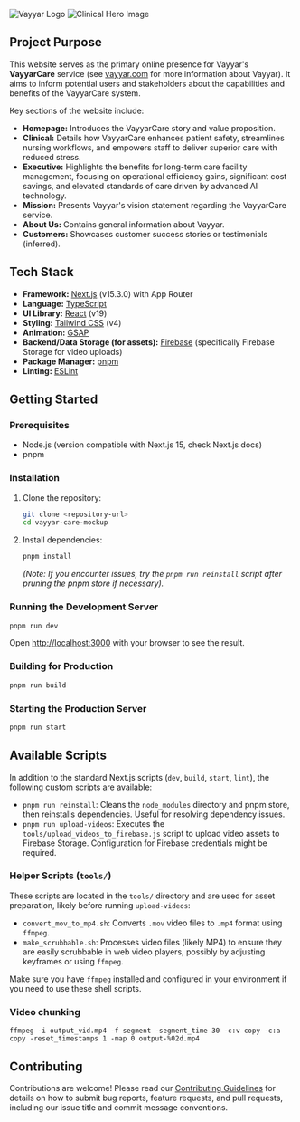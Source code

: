 ![Vayyar Logo](public/images/vayyar-logo-text.png)
![Clinical Hero Image](public/images/clinical/clinical-hero.jpg)


## Project Purpose

This website serves as the primary online presence for Vayyar's **VayyarCare** service (see [vayyar.com](https://vayyar.com) for more information about Vayyar). It aims to inform potential users and stakeholders about the capabilities and benefits of the VayyarCare system.

Key sections of the website include:

-   **Homepage:** Introduces the VayyarCare story and value proposition.
-   **Clinical:** Details how VayyarCare enhances patient safety, streamlines nursing workflows, and empowers staff to deliver superior care with reduced stress.
-   **Executive:** Highlights the benefits for long-term care facility management, focusing on operational efficiency gains, significant cost savings, and elevated standards of care driven by advanced AI technology.
-   **Mission:** Presents Vayyar's vision statement regarding the VayyarCare service.
-   **About Us:** Contains general information about Vayyar.
-   **Customers:** Showcases customer success stories or testimonials (inferred).

## Tech Stack

-   **Framework:** [Next.js](https://nextjs.org/) (v15.3.0) with App Router
-   **Language:** [TypeScript](https://www.typescriptlang.org/)
-   **UI Library:** [React](https://reactjs.org/) (v19)
-   **Styling:** [Tailwind CSS](https://tailwindcss.com/) (v4)
-   **Animation:** [GSAP](https://greensock.com/gsap/)
-   **Backend/Data Storage (for assets):** [Firebase](https://firebase.google.com/) (specifically Firebase Storage for video uploads)
-   **Package Manager:** [pnpm](https://pnpm.io/)
-   **Linting:** [ESLint](https://eslint.org/)

## Getting Started

### Prerequisites

-   Node.js (version compatible with Next.js 15, check Next.js docs)
-   pnpm

### Installation

1.  Clone the repository:
    ```bash
    git clone <repository-url>
    cd vayyar-care-mockup
    ```
2.  Install dependencies:
    ```bash
    pnpm install
    ```
    _(Note: If you encounter issues, try the `pnpm run reinstall` script after pruning the pnpm store if necessary)._

### Running the Development Server

```bash
pnpm run dev
```

Open [http://localhost:3000](http://localhost:3000) with your browser to see the result.

### Building for Production

```bash
pnpm run build
```

### Starting the Production Server

```bash
pnpm run start
```

## Available Scripts

In addition to the standard Next.js scripts (`dev`, `build`, `start`, `lint`), the following custom scripts are available:

-   `pnpm run reinstall`: Cleans the `node_modules` directory and pnpm store, then reinstalls dependencies. Useful for resolving dependency issues.
-   `pnpm run upload-videos`: Executes the `tools/upload_videos_to_firebase.js` script to upload video assets to Firebase Storage. Configuration for Firebase credentials might be required.

### Helper Scripts (`tools/`)

These scripts are located in the `tools/` directory and are used for asset preparation, likely before running `upload-videos`:

-   `convert_mov_to_mp4.sh`: Converts `.mov` video files to `.mp4` format using `ffmpeg`.
-   `make_scrubbable.sh`: Processes video files (likely MP4) to ensure they are easily scrubbable in web video players, possibly by adjusting keyframes or using `ffmpeg`.

Make sure you have `ffmpeg` installed and configured in your environment if you need to use these shell scripts.

### Video chunking
`ffmpeg -i output_vid.mp4 -f segment -segment_time 30 -c:v copy -c:a copy -reset_timestamps 1 -map 0 output-%02d.mp4`

## Contributing

Contributions are welcome! Please read our [Contributing Guidelines](CONTRIBUTING.md) for details on how to submit bug reports, feature requests, and pull requests, including our issue title and commit message conventions.

